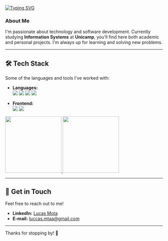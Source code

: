 <a href="https://git.io/typing-svg">
    <img src="https://readme-typing-svg.herokuapp.com?font=Fira+Code&weight=900&size=22&pause=1000&color=7C30F7&width=435&lines=Hi%2C+I'm+Lucas.+Welcome+to+my+profile!" alt="Typing SVG" />
</a>

### About Me
I'm passionate about technology and software development. Currently studying **Information Systems** at **Unicamp**, you’ll find here both academic and personal projects. I'm always up for learning and solving new problems.

---

## 🛠️ Tech Stack
Some of the languages and tools I've worked with:

- **Languages:**  
  <img src="https://img.shields.io/badge/C-%2300599C.svg?style=for-the-badge&logo=c&logoColor=white"/> 
  <img src="https://img.shields.io/badge/C%2B%2B-%2300599C.svg?style=for-the-badge&logo=c%2B%2B&logoColor=white"/> 
  <img src="https://img.shields.io/badge/Java-%23ED8B00.svg?style=for-the-badge&logo=openjdk&logoColor=white"/> 
  <img src="https://img.shields.io/badge/JavaScript-%23F7DF1E.svg?style=for-the-badge&logo=javascript&logoColor=black"/>

- **Frontend:**  
  <img src="https://img.shields.io/badge/HTML5-%23E34F26.svg?style=for-the-badge&logo=html5&logoColor=white"/> 
  <img src="https://img.shields.io/badge/CSS3-%231572B6.svg?style=for-the-badge&logo=css3&logoColor=white"/> 

<div>
<a href="https://github.com/Lucas-Mta">
  <img height="180em" src="https://github-readme-stats.vercel.app/api/top-langs/?username=Lucas-Mta&layout=compact&langs_count=7&theme=radical"/>
  <img height="180em" src="https://github-readme-stats.vercel.app/api?username=Lucas-Mta&show_icons=true&theme=radical&include_all_commits=true&count_private=true"/>
</a>
</div>

---

## 🔗 Get in Touch
Feel free to reach out to me!

- **LinkedIn:** [Lucas Mota](https://www.linkedin.com/in/lucas-motadev)
- **E-mail:** [luccas.mtaa@gmail.com](mailto:luccas.mtaa@gmail.com)

---

Thanks for stopping by! 🤝
